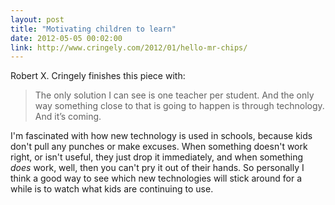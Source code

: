 ```yaml
---
layout: post
title: "Motivating children to learn"
date: 2012-05-05 00:02:00
link: http://www.cringely.com/2012/01/hello-mr-chips/
---
```

Robert X. Cringely finishes this piece with:

> The only solution I can see is one teacher per student. And the only way something close to that is going to happen is through technology. And it’s coming.

I'm fascinated with how new technology is used in schools, because kids don't pull any punches or make excuses. When something doesn't work right, or isn't useful, they just drop it immediately, and when something *does* work, well, then you can't pry it out of their hands. So personally I think a good way to see which new technologies will stick around for a while is to watch what kids are continuing to use.
